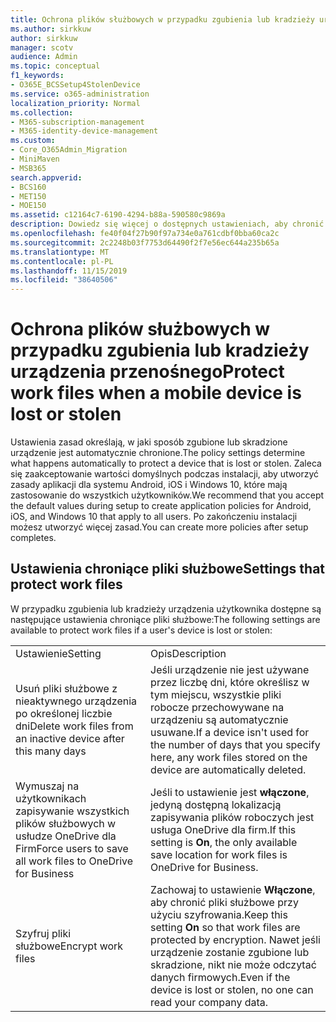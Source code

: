 ```yaml
---
title: Ochrona plików służbowych w przypadku zgubienia lub kradzieży urządzenia przenośnego
ms.author: sirkkuw
author: sirkkuw
manager: scotv
audience: Admin
ms.topic: conceptual
f1_keywords:
- O365E_BCSSetup4StolenDevice
ms.service: o365-administration
localization_priority: Normal
ms.collection:
- M365-subscription-management
- M365-identity-device-management
ms.custom:
- Core_O365Admin_Migration
- MiniMaven
- MSB365
search.appverid:
- BCS160
- MET150
- MOE150
ms.assetid: c12164c7-6190-4294-b88a-590580c9869a
description: Dowiedz się więcej o dostępnych ustawieniach, aby chronić pliki robocze w przypadku zgubienia lub kradzieży urządzenia użytkownika.
ms.openlocfilehash: fe40f04f27b90f97a734e0a761cdbf0bba60ca2c
ms.sourcegitcommit: 2c2248b03f7753d64490f2f7e56ec644a235b65a
ms.translationtype: MT
ms.contentlocale: pl-PL
ms.lasthandoff: 11/15/2019
ms.locfileid: "38640506"
---
```

# <a name="protect-work-files-when-a-mobile-device-is-lost-or-stolen"></a><span data-ttu-id="e355f-103">Ochrona plików służbowych w przypadku zgubienia lub kradzieży urządzenia przenośnego</span><span class="sxs-lookup"><span data-stu-id="e355f-103">Protect work files when a mobile device is lost or stolen</span></span>

<span data-ttu-id="e355f-104">Ustawienia zasad określają, w jaki sposób zgubione lub skradzione urządzenie jest automatycznie chronione.</span><span class="sxs-lookup"><span data-stu-id="e355f-104">The policy settings determine what happens automatically to protect a device that is lost or stolen.</span></span> <span data-ttu-id="e355f-105">Zaleca się zaakceptowanie wartości domyślnych podczas instalacji, aby utworzyć zasady aplikacji dla systemu Android, iOS i Windows 10, które mają zastosowanie do wszystkich użytkowników.</span><span class="sxs-lookup"><span data-stu-id="e355f-105">We recommend that you accept the default values during setup to create application policies for Android, iOS, and Windows 10 that apply to all users.</span></span> <span data-ttu-id="e355f-106">Po zakończeniu instalacji możesz utworzyć więcej zasad.</span><span class="sxs-lookup"><span data-stu-id="e355f-106">You can create more policies after setup completes.</span></span>
  
## <a name="settings-that-protect-work-files"></a><span data-ttu-id="e355f-107">Ustawienia chroniące pliki służbowe</span><span class="sxs-lookup"><span data-stu-id="e355f-107">Settings that protect work files</span></span>

<span data-ttu-id="e355f-108">W przypadku zgubienia lub kradzieży urządzenia użytkownika dostępne są następujące ustawienia chroniące pliki służbowe:</span><span class="sxs-lookup"><span data-stu-id="e355f-108">The following settings are available to protect work files if a user's device is lost or stolen:</span></span>
  
|||
|:-----|:-----|
|<span data-ttu-id="e355f-109">Ustawienie</span><span class="sxs-lookup"><span data-stu-id="e355f-109">Setting</span></span>  <br/> |<span data-ttu-id="e355f-110">Opis</span><span class="sxs-lookup"><span data-stu-id="e355f-110">Description</span></span>  <br/> |
|<span data-ttu-id="e355f-111">Usuń pliki służbowe z nieaktywnego urządzenia po określonej liczbie dni</span><span class="sxs-lookup"><span data-stu-id="e355f-111">Delete work files from an inactive device after this many days</span></span>  <br/> |<span data-ttu-id="e355f-112">Jeśli urządzenie nie jest używane przez liczbę dni, które określisz w tym miejscu, wszystkie pliki robocze przechowywane na urządzeniu są automatycznie usuwane.</span><span class="sxs-lookup"><span data-stu-id="e355f-112">If a device isn't used for the number of days that you specify here, any work files stored on the device are automatically deleted.</span></span>  <br/> |
|<span data-ttu-id="e355f-113">Wymuszaj na użytkownikach zapisywanie wszystkich plików służbowych w usłudze OneDrive dla Firm</span><span class="sxs-lookup"><span data-stu-id="e355f-113">Force users to save all work files to OneDrive for Business</span></span>  <br/> |<span data-ttu-id="e355f-114">Jeśli to ustawienie jest **włączone**, jedyną dostępną lokalizacją zapisywania plików roboczych jest usługa OneDrive dla firm.</span><span class="sxs-lookup"><span data-stu-id="e355f-114">If this setting is **On**, the only available save location for work files is OneDrive for Business.</span></span>  <br/> |
|<span data-ttu-id="e355f-115">Szyfruj pliki służbowe</span><span class="sxs-lookup"><span data-stu-id="e355f-115">Encrypt work files</span></span>  <br/> |<span data-ttu-id="e355f-116">Zachowaj to ustawienie **Włączone**, aby chronić pliki służbowe przy użyciu szyfrowania.</span><span class="sxs-lookup"><span data-stu-id="e355f-116">Keep this setting **On** so that work files are protected by encryption.</span></span> <span data-ttu-id="e355f-117">Nawet jeśli urządzenie zostanie zgubione lub skradzione, nikt nie może odczytać danych firmowych.</span><span class="sxs-lookup"><span data-stu-id="e355f-117">Even if the device is lost or stolen, no one can read your company data.</span></span>  <br/> |
   

